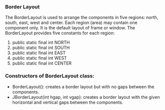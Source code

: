 ### Border Layout
The BorderLayout is used to arrange the components in five regions: north, south, east, west and center. Each region (area) may contain one component only. It is the default layout of frame or window. The BorderLayout provides five constants for each region:
1. public static final int NORTH
1. public static final int SOUTH
1. public static final int EAST
1. public static final int WEST
1. public static final int CENTER

### Constructors of BorderLayout class:
- BorderLayout(): creates a border layout but with no gaps between the components.
- JBorderLayout(int hgap, int vgap): creates a border layout with the given horizontal and vertical gaps between the components.
